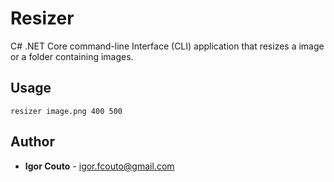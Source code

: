 # Resizer

C# .NET Core command-line Interface (CLI) application that resizes a image or a folder containing images.

## Usage

```
resizer image.png 400 500
```

## Author

- **Igor Couto** - [igor.fcouto@gmail.com](mailto:igor.fcouto@gmail.com)
